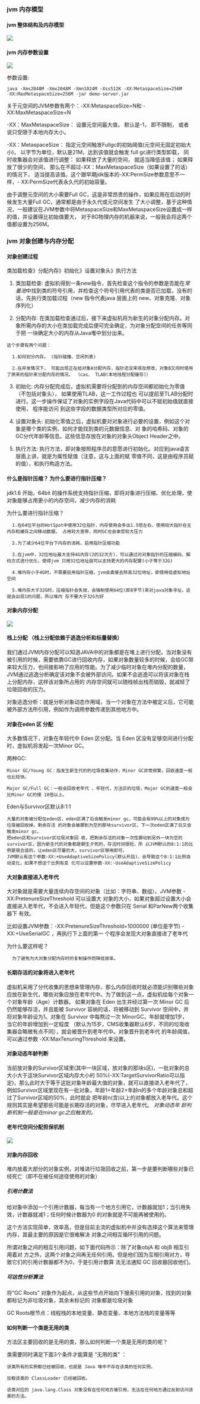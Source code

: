 ### jvm 内存模型 
   
#### jvm 整体结构及内存模型

   ![](jvm.assets/jvm整体内存结构.png)

#### jvm 内存参数设置 

   ![](jvm.assets/jvm内存参数设置.png)
   
   参数设置: 
   
```
java ‐Xms2048M ‐Xmx2048M ‐Xmn1024M ‐Xss512K ‐XX:MetaspaceSize=256M ‐XX:MaxMetaspaceSize=256M ‐jar demo‐server.jar
```   
   
   关于元空间的JVM参数有两个：-XX:MetaspaceSize=N和 -XX:MaxMetaspaceSize=N 
   
   -XX：MaxMetaspaceSize： 设置元空间最大值， 默认是-1， 即不限制， 或者说只受限于本地内存大小。 
   
   -XX：MetaspaceSize： 指定元空间触发Fullgc的初始阈值(元空间无固定初始大小)， 以字节为单位，默认是21M，达到该值就会触发 full gc进行类型卸载， 同时收集器会对该值进行调整：
    如果释放了大量的空间， 就适当降低该值； 如果释放了很少的空间， 那么在不超过-XX：MaxMetaspaceSize（如果设置了的话） 的情况下， 适当提高该值。这个跟早期jdk版本的-XX:PermSize参数意思不一样，- XX:PermSize代表永久代的初始容量。 
    
   由于调整元空间的大小需要Full GC，这是非常昂贵的操作，如果应用在启动的时候发生大量Full GC，通常都是由于永久代或元空间发生 了大小调整，基于这种情况，一般建议在JVM参数中将MetaspaceSize和MaxMetaspaceSize设置成一样的值，并设置得比初始值要大， 对于8G物理内存的机器来说，一般我会将这两个值都设置为256M。
   

###  jvm 对象创建与内存分配 

#### 对象创建过程 

   类加载检查》分配内存》初始化》设置对象头》执行<init>方法
   
   1. 类加载检查:  虚拟机得到一条new指令，首先检查这个指令的参数是否能在*常量池*中找到类的符号引用，并检查这个符号引用代表的类是否已加载，没有的话，先执行类加载过程（new 指令代表java 层面上的 new、对象克隆、对象序列化）
   
   2. 分配内存: 在类加载检查通过后，接下来虚拟机将为新生的对象分配内存。对象所需内存的大小在类加载完成后便可完全确定，为对象分配空间的任务等同于把 一块确定大小的内存从Java堆中划分出来。 
     
    这个步骤有两个问题： 
    
      1.如何划分内存。 (指针碰撞、空闲列表)
      
      2.在并发情况下， 可能出现正在给对象A分配内存，指针还没来得及修改，对象B又同时使用了原来的指针来分配内存的情况。 （cas、 TLAB(本地线程分配缓存)）
      
   3. 初始化: 内存分配完成后，虚拟机需要将分配到的内存空间都初始化为零值（不包括对象头）， 如果使用TLAB，这一工作过程也 可以提前至TLAB分配时进行。这一步操作保证了对象的实例字段在Java代码中可以不赋初始值就直接使用，
      程序能访问 到这些字段的数据类型所对应的零值。 
  
   4. 设置对象头: 初始化零值之后，虚拟机要对对象进行必要的设置，例如这个对象是哪个类的实例、如何才能找到类的元数据信息、对 象的哈希码、对象的GC分代年龄等信息。这些信息存放在对象的对象头Object Header之中。
    
   5. 执行<init>方法: 执行<init>方法，即对象按照程序员的意愿进行初始化。对应到java语言层面上讲，就是为属性赋值（注意，这与上面的赋 零值不同，这是由程序员赋的值），和执行构造方法。
  
#### 什么是指针压缩？ 为什么要进行指针压缩？
   
   jdk1.6  开始，64bit  的操作系统支持指针压缩，即将对象进行压缩、优化处理，使对象能够占用更小的内存空间，减少内存的消耗
   
   
   为什么要进行指针压缩？ 
      
      1.在64位平台的HotSpot中使用32位指针，内存使用会多出1.5倍左右，使用较大指针在主内存和缓存之间移动数据， 占用较大宽带，同时GC也会承受较大压力 
      
      2.为了减少64位平台下内存的消耗，启用指针压缩功能 
      
      3.在jvm中，32位地址最大支持4G内存(2的32次方)，可以通过对对象指针的压缩编码、解码方式进行优化，使得jvm 只用32位地址就可以支持更大的内存配置(小于等于32G) 
      
      4.堆内存小于4G时，不需要启用指针压缩，jvm会直接去除高32位地址，即使用低虚拟地址空间 
      
      5.堆内存大于32G时，压缩指针会失效，会强制使用64位(即8字节)来对java对象寻址，这就会出现1的问题，所以堆内 存不要大于32G为好
   
#### 对象内存分配     

   ![](jvm.assets/对象内存分配.png)
   
#### 栈上分配 （栈上分配依赖于逃逸分析和标量替换）
   
   我们通过JVM内存分配可以知道JAVA中的对象都是在堆上进行分配，当对象没有被引用的时候，需要依靠GC进行回收内存，如果对象数量较多的时候，会给GC带来较大压力，也间接影响了应用的性能。为了减少临时对象在堆内分配的数量，
   JVM通过逃逸分析确定该对象不会被外部访问。如果不会逃逸可以将该对象在栈上分配内存，这样该对象所占用的 内存空间就可以随栈帧出栈而销毁，就减轻了垃圾回收的压力。 
   
   对象逃逸分析：就是分析对象动态作用域，当一个对象在方法中被定义后，它可能被外部方法所引用，例如作为调用参数传递到其他地方中。

#### 对象在eden 区 分配
   
   大多数情况下，对象在年轻代中 Eden 区分配。当 Eden 区没有足够空间进行分配时，虚拟机将发起一次Minor GC。 
   
   两种GC: 
   
    Minor GC/Young GC：指发生新生代的的垃圾收集动作，Minor GC非常频繁，回收速度一般也比较快。 
   
    Major GC/Full GC：一般会回收老年代 ，年轻代，方法区的垃圾，Major GC的速度一般会比Minor GC的慢 10倍以上。
     
   Eden与Survivor区默认8:1:1 
    
    大量的对象被分配在eden区，eden区满了后会触发minor gc，可能会有99%以上的对象成为垃圾被回收掉，剩余存活 的对象会被挪到为空的那块survivor区，下一次eden区满了后又会触发minor gc，
    把eden区和survivor区垃圾对象回 收，把剩余存活的对象一次性挪动到另外一块为空的survivor区，因为新生代的对象都是朝生夕死的，存活时间很短，所 以JVM默认的8:1:1的比例是很合适的，让eden区尽量的大，survivor区够用即可，
    JVM默认有这个参数-XX:+UseAdaptiveSizePolicy(默认开启)，会导致这个8:1:1比例自动变化，如果不想这个比例有变 化可以设置参数-XX:-UseAdaptiveSizePolicy

#### 大对象直接进入老年代 

   大对象就是需要大量连续内存空间的对象（比如：字符串、数组）。JVM参数 -XX:PretenureSizeThreshold 可以设置大 对象的大小，如果对象超过设置大小会直接进入老年代，不会进入年轻代，但是这个参数只在 Serial 和ParNew两个收集器下 有效。
   
   比如设置JVM参数：-XX:PretenureSizeThreshold=1000000 (单位是字节) -XX:+UseSerialGC ，再执行下上面的第一 个程序会发现大对象直接进了老年代 
   
   为什么要这样呢？ 
        
      为了避免为大对象分配内存时的复制操作而降低效率。

#### 长期存活的对象将进入老年代
   
   虚拟机采用了分代收集的思想来管理内存，那么内存回收时就必须能识别哪些对象应放在新生代，哪些对象应放在老年代中。为了做到这一点，虚拟机给每个对象一个对象年龄（Age）计数器。 
   如果对象在 Eden 出生并经过第一次 Minor GC 后仍然能够存活，并且能被 Survivor 容纳的话，将被移动到 Survivor 空间中，并将对象年龄设为1。对象在 Survivor 中每熬过一次 MinorGC，年龄就增加1岁，
   当它的年龄增加到一定程度 （默认为15岁，CMS收集器默认6岁，不同的垃圾收集器会略微有点不同），就会被晋升到老年代中。对象晋升到老年代 的年龄阈值，可以通过参数 -XX:MaxTenuringThreshold 来设置。
   
#### 对象动态年龄判断
   
   当前放对象的Survivor区域里(其中一块区域，放对象的那块s区)，一批对象的总大小大于这块Survivor区域内存大小的 50%(-XX:TargetSurvivorRatio可以指定)，那么此时大于等于这批对象年龄最大值的对象，就可以直接进入老年代了，
   例如Survivor区域里现在有一批对象，年龄1+年龄2+年龄n的多个年龄对象总和超过了Survivor区域的50%，此时就会 把年龄n(含)以上的对象都放入老年代。这个规则其实是希望那些可能是长期存活的对象，尽早进入老年代。
   *对象动态年 龄判断机制一般是在minor gc之后触发的。*

#### 老年代空间分配担保机制 

   ![](jvm.assets/空间分配担保机制.png)
   
#### 对象内存回收
   
   堆内放着大部分的对象实例，对堆进行垃圾回收之前，第一步是要判断哪些对象已经死亡（即不在被任何途径使用的对象）
   
##### 引用计数法 
    
   给对象中添加一个引用计数器，每当有一个地方引用它，计数器就加1；当引用失效，计数器就减1；任何时候计数器为0 的对象就是不可能再被使用的。 
    
   这个方法实现简单，效率高，但是目前主流的虚拟机中并没有选择这个算法来管理内存，其最主要的原因是它很难解决 对象之间相互循环引用的问题。 
    
   所谓对象之间的相互引用问题，如下面代码所示：除了对象objA 和 objB 相互引用着对 方之外，这两个对象之间再无任何引用。但是他们因为互相引用对方，导致它们的引用计数器都不为0，于是引用计数算 法无法通知 GC 回收器回收他们。
    
##### 可达性分析算法
   
   将“GC Roots” 对象作为起点，从这些节点开始向下搜索引用的对象，找到的对象都标记为非垃圾对象，其余未标记的 对象都是垃圾对象 
    
   GC Roots根节点：线程栈的本地变量、静态变量、本地方法栈的变量等等
   
#### 如何判断一个类是无用的类
   
   方法区主要回收的是无用的类，那么如何判断一个类是无用的类的呢？ 
   
   类需要同时满足下面3个条件才能算是 “无用的类” ： 
    
    该类所有的实例都已经被回收，也就是 Java 堆中不存在该类的任何实例。
    
    加载该类的 ClassLoader 已经被回收。 
    
    该类对应的 java.lang.Class 对象没有在任何地方被引用，无法在任何地方通过反射访问该类的方法。
